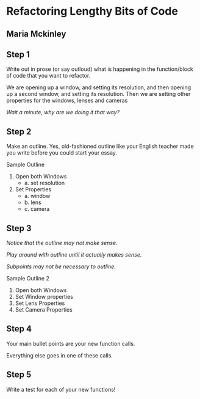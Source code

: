 # Refactoring Lengthy Bits of Code

## Maria Mckinley



## Step 1

Write out in prose (or say outloud) what is happening in the function/block of code that you want to refactor.

We are opening up a window, and setting its resolution, and then opening up a second window, and setting its resolution. Then we are setting other properties for the windows, lenses and cameras<!-- .element: class="fragment" data-fragment-index="1" -->

_Wait a minute, why are we doing it that way?_<!-- .element: class="fragment" data-fragment-index="2" -->




## Step 2

Make an outline. Yes, old-fashioned outline like your English teacher made you write before you could start your essay.

Sample Outline<!-- .element: class="fragment" data-fragment-index="1" -->

1. Open both Windows<!-- .element: class="fragment" data-fragment-index="1" -->
   * a. set resolution<!-- .element: class="fragment" data-fragment-index="1" -->
2. Set Properties<!-- .element: class="fragment" data-fragment-index="1" -->
   * a. window<!-- .element: class="fragment" data-fragment-index="1" -->
   * b. lens<!-- .element: class="fragment" data-fragment-index="1" -->
   * c. camera<!-- .element: class="fragment" data-fragment-index="1" -->



## Step 3 

_Notice that the outline may not make sense._<!-- .element: class="fragment" data-fragment-index="1" -->

_Play around with outline until it actually makes sense._<!-- .element: class="fragment" data-fragment-index="2" -->

_Subpoints may not be necessary to outline._<!-- .element: class="fragment" data-fragment-index="3" -->

Sample Outline 2<!-- .element: class="fragment" data-fragment-index="4" -->

1. Open both Windows<!-- .element: class="fragment" data-fragment-index="4" -->
2. Set Window properties<!-- .element: class="fragment" data-fragment-index="4" -->
3. Set Lens Properties<!-- .element: class="fragment" data-fragment-index="4" -->
4. Set Camera Properties<!-- .element: class="fragment" data-fragment-index="4" -->



## Step 4

Your main bullet points are your new function calls.

Everything else goes in one of these calls.



## Step 5

Write a test for each of your new functions!
